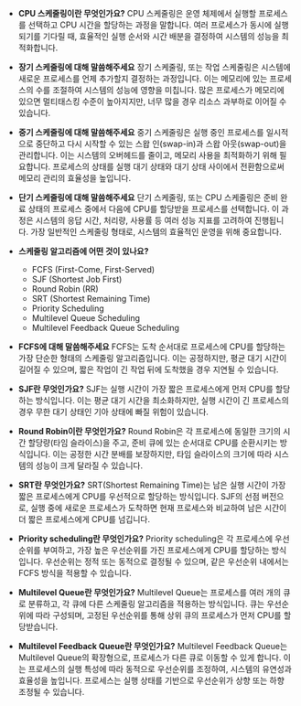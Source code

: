 - **CPU 스케줄링이란 무엇인가요?**
  CPU 스케줄링은 운영 체제에서 실행할 프로세스를 선택하고 CPU 시간을 할당하는 과정을 말합니다. 여러 프로세스가 동시에 실행되기를 기다릴 때, 효율적인 실행 순서와 시간 배분을 결정하여 시스템의 성능을 최적화합니다.

- **장기 스케줄링에 대해 말씀해주세요**
  장기 스케줄링, 또는 작업 스케줄링은 시스템에 새로운 프로세스를 언제 추가할지 결정하는 과정입니다. 이는 메모리에 있는 프로세스의 수를 조절하여 시스템의 성능에 영향을 미칩니다. 많은 프로세스가 메모리에 있으면 멀티태스킹 수준이 높아지지만, 너무 많을 경우 리소스 과부하로 이어질 수 있습니다.

- **중기 스케줄링에 대해 말씀해주세요**
  중기 스케줄링은 실행 중인 프로세스를 일시적으로 중단하고 다시 시작할 수 있는 스왑 인(swap-in)과 스왑 아웃(swap-out)을 관리합니다. 이는 시스템의 오버헤드를 줄이고, 메모리 사용을 최적화하기 위해 필요합니다. 프로세스의 상태를 실행 대기 상태와 대기 상태 사이에서 전환함으로써 메모리 관리의 효율성을 높입니다.

- **단기 스케줄링에 대해 말씀해주세요**
  단기 스케줄링, 또는 CPU 스케줄링은 준비 완료 상태의 프로세스 중에서 다음에 CPU를 할당받을 프로세스를 선택합니다. 이 과정은 시스템의 응답 시간, 처리량, 사용률 등 여러 성능 지표를 고려하여 진행됩니다. 가장 일반적인 스케줄링 형태로, 시스템의 효율적인 운영을 위해 중요합니다.

- **스케줄링 알고리즘에 어떤 것이 있나요?**
  - FCFS (First-Come, First-Served)
  - SJF (Shortest Job First)
  - Round Robin (RR)
  - SRT (Shortest Remaining Time)
  - Priority Scheduling
  - Multilevel Queue Scheduling
  - Multilevel Feedback Queue Scheduling

- **FCFS에 대해 말씀해주세요**
  FCFS는 도착 순서대로 프로세스에 CPU를 할당하는 가장 단순한 형태의 스케줄링 알고리즘입니다. 이는 공정하지만, 평균 대기 시간이 길어질 수 있으며, 짧은 작업이 긴 작업 뒤에 도착했을 경우 지연될 수 있습니다.

- **SJF란 무엇인가요?**
  SJF는 실행 시간이 가장 짧은 프로세스에게 먼저 CPU를 할당하는 방식입니다. 이는 평균 대기 시간을 최소화하지만, 실행 시간이 긴 프로세스의 경우 무한 대기 상태인 기아 상태에 빠질 위험이 있습니다.

- **Round Robin이란 무엇인가요?**
  Round Robin은 각 프로세스에 동일한 크기의 시간 할당량(타임 슬라이스)을 주고, 준비 큐에 있는 순서대로 CPU를 순환시키는 방식입니다. 이는 공정한 시간 분배를 보장하지만, 타임 슬라이스의 크기에 따라 시스템의 성능이 크게 달라질 수 있습니다.

- **SRT란 무엇인가요?**
  SRT(Shortest Remaining Time)는 남은 실행 시간이 가장 짧은 프로세스에게 CPU를 우선적으로 할당하는 방식입니다. SJF의 선점 버전으로, 실행 중에 새로운 프로세스가 도착하면 현재 프로세스와 비교하여 남은 시간이 더 짧은 프로세스에게 CPU를 넘깁니다.

- **Priority scheduling란 무엇인가요?**
  Priority scheduling은 각 프로세스에 우선순위를 부여하고, 가장 높은 우선순위를 가진 프로세스에게 CPU를 할당하는 방식입니다. 우선순위는 정적 또는 동적으로 결정될 수 있으며, 같은 우선순위 내에서는 FCFS 방식을 적용할 수 있습니다.

- **Multilevel Queue란 무엇인가요?**
  Multilevel Queue는 프로세스를 여러 개의 큐로 분류하고, 각 큐에 다른 스케줄링 알고리즘을 적용하는 방식입니다. 큐는 우선순위에 따라 구성되며, 고정된 우선순위를 통해 상위 큐의 프로세스가 먼저 CPU를 할당받습니다.

- **Multilevel Feedback Queue란 무엇인가요?**
  Multilevel Feedback Queue는 Multilevel Queue의 확장형으로, 프로세스가 다른 큐로 이동할 수 있게 합니다. 이는 프로세스의 실행 특성에 따라 동적으로 우선순위를 조정하여, 시스템의 유연성과 효율성을 높입니다. 프로세스는 실행 상태를 기반으로 우선순위가 상향 또는 하향 조정될 수 있습니다.